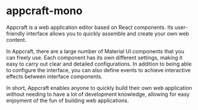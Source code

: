 # appcraft-mono
Appcraft is a web application editor based on React components. Its user-friendly interface allows you to quickly assemble and create your own web content.

In Appcraft, there are a large number of Material UI components that you can freely use. Each component has its own different settings, making it easy to carry out clear and detailed configurations. In addition to being able to configure the interface, you can also define events to achieve interactive effects between interface components.

In short, Appcraft enables anyone to quickly build their own web application without needing to have a lot of development knowledge, allowing for easy enjoyment of the fun of building web applications.